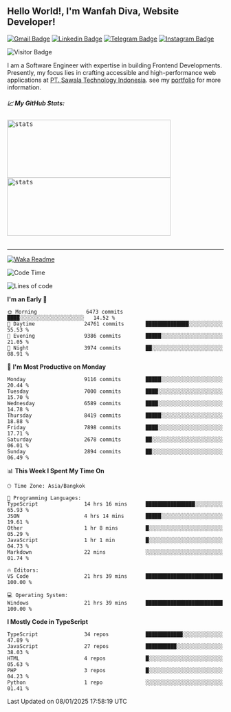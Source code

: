 ## Hello World!, I'm Wanfah Diva, Website Developer!

[![Gmail Badge](https://img.shields.io/badge/-Gmail-white?style=plastic&logo=Gmail&link=mailto:aditputrafirmansyah@gmail.com)](mailto:wanfahdivaa@gmail.com)
[![Linkedin Badge](https://img.shields.io/badge/-LinkedIn-blue?style=plastic&logo=Linkedin&link=https://www.linkedin.com/in/aditputrafirmansyah/)](https://www.linkedin.com/in/wanfahdiva/)
[![Telegram Badge](https://img.shields.io/badge/-Telegram-blue?style=plastic&logo=telegram&link=https://t.me/Adithya_13)](https://t.me/wanfahdiva)
[![Instagram Badge](https://img.shields.io/badge/-Instagram-white?style=plastic&logo=instagram&link=https://www.instagram.com/adithya_firmansyahputra/)](https://www.instagram.com/wnfhdva/)

![Visitor Badge](https://visitor-badge.laobi.icu/badge?page_id=wanfahdiva.wanfahdiva)

<p>
I am a Software Engineer with expertise in building Frontend Developments.
Presently, my focus lies in crafting accessible and high-performance web applications at  <a href="https://sawala/tech" target="_blank">PT. Sawala Technology Indonesia</a>. see my <a href="http://wanfahdiva-com.vercel.app/" target="_blank">portfolio</a> for more information.
</p>

<h5 align="left">
  
📈 **My GitHub Stats:**

</h5>

<div align="left">
<kbd>
    <img height="135em" width="380em" alt="stats" src="https://github-readme-streak-stats.herokuapp.com?user=wanfahdiva&theme=tokyonight_duo&hide_border=true&dates=27DDC9" />
</kbd>
<kbd>
    <img height="135em" width="380em" alt="stats" src="https://github-readme-activity-graph.vercel.app/graph?username=wanfahdiva&theme=react&hide_title=true"></kbd>
</div>

<br />

---

[![Waka Readme](https://github.com/wanfahdiva/wanfahdiva/actions/workflows/waka.yml/badge.svg)](https://github.com/wanfahdiva/wanfahdiva/actions/workflows/waka.yml)

<!--START_SECTION:waka-->
![Code Time](http://img.shields.io/badge/Code%20Time-1%2C592%20hrs%2019%20mins-blue)

![Lines of code](https://img.shields.io/badge/From%20Hello%20World%20I%27ve%20Written-21.9%20million%20lines%20of%20code-blue)

**I'm an Early 🐤** 

```text
🌞 Morning                6473 commits        ████░░░░░░░░░░░░░░░░░░░░░   14.52 % 
🌆 Daytime                24761 commits       ██████████████░░░░░░░░░░░   55.53 % 
🌃 Evening                9386 commits        █████░░░░░░░░░░░░░░░░░░░░   21.05 % 
🌙 Night                  3974 commits        ██░░░░░░░░░░░░░░░░░░░░░░░   08.91 % 
```
📅 **I'm Most Productive on Monday** 

```text
Monday                   9116 commits        █████░░░░░░░░░░░░░░░░░░░░   20.44 % 
Tuesday                  7000 commits        ████░░░░░░░░░░░░░░░░░░░░░   15.70 % 
Wednesday                6589 commits        ████░░░░░░░░░░░░░░░░░░░░░   14.78 % 
Thursday                 8419 commits        █████░░░░░░░░░░░░░░░░░░░░   18.88 % 
Friday                   7898 commits        ████░░░░░░░░░░░░░░░░░░░░░   17.71 % 
Saturday                 2678 commits        ██░░░░░░░░░░░░░░░░░░░░░░░   06.01 % 
Sunday                   2894 commits        ██░░░░░░░░░░░░░░░░░░░░░░░   06.49 % 
```


📊 **This Week I Spent My Time On** 

```text
🕑︎ Time Zone: Asia/Bangkok

💬 Programming Languages: 
TypeScript               14 hrs 16 mins      ████████████████░░░░░░░░░   65.93 % 
JSON                     4 hrs 14 mins       █████░░░░░░░░░░░░░░░░░░░░   19.61 % 
Other                    1 hr 8 mins         █░░░░░░░░░░░░░░░░░░░░░░░░   05.29 % 
JavaScript               1 hr 1 min          █░░░░░░░░░░░░░░░░░░░░░░░░   04.73 % 
Markdown                 22 mins             ░░░░░░░░░░░░░░░░░░░░░░░░░   01.74 % 

🔥 Editors: 
VS Code                  21 hrs 39 mins      █████████████████████████   100.00 % 

💻 Operating System: 
Windows                  21 hrs 39 mins      █████████████████████████   100.00 % 
```

**I Mostly Code in TypeScript** 

```text
TypeScript               34 repos            ████████████░░░░░░░░░░░░░   47.89 % 
JavaScript               27 repos            ██████████░░░░░░░░░░░░░░░   38.03 % 
HTML                     4 repos             █░░░░░░░░░░░░░░░░░░░░░░░░   05.63 % 
PHP                      3 repos             █░░░░░░░░░░░░░░░░░░░░░░░░   04.23 % 
Python                   1 repo              ░░░░░░░░░░░░░░░░░░░░░░░░░   01.41 % 
```




 Last Updated on 08/01/2025 17:58:19 UTC
<!--END_SECTION:waka-->
